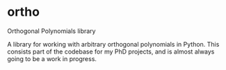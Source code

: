 # ortho
Orthogonal Polynomials library

A library for working with arbitrary orthogonal polynomials in Python. This consists part of the codebase for my PhD projects, and is almost always going to be
a work in progress.

